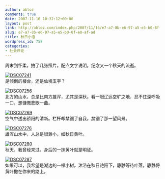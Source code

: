 ```yaml
---
author: abloz
comments: true
date: 2007-11-16 10:32:12+00:00
layout: post
link: http://abloz.com/index.php/2007/11/16/e7-a7-8b-e6-97-a5-e5-b0-8f-e8-af-ad/
slug: e7-a7-8b-e6-97-a5-e5-b0-8f-e8-af-ad
title: 秋日小语
wordpress_id: 758
categories:
- 社会评论
---
```


周末到怀柔，拍了几张照片，配点文字说明。纪念又一个秋天的流逝。

[![DSC07241](http://by1.storage.msn.com/y1pCEX_hxvVq6VcSe2C0eQipEzo-th9ue9jwedOKuIHCkxsgw_6X5UFn6L9Jf4ThdToaxFgPgp4rAQlToFbeDsP6VFZetwq4MEV?PARTNER=WRITER)](http://bxlgpg.bay.livefilestore.com/y1pMK0awpTmoiefa6Ks4YBTDe_nMBybE5ncZhvbiidRDUtoBPybZqYi3F4UvcE2QPzD39VriwtzlAAeZo2nY2ocXg?PARTNER=WRITER)   
是倾倒的楼台，还是仙境玉宇？ 

[![DSC07256](http://by1.storage.msn.com/y1pCEX_hxvVq6WPFRgdiHTJOCjFSMEjNyluxXXr_2avkXUIwtoj5dMffIlokcVSZBVvnyvreVOzRNc3utoLVfakRjcF-D63_SMU?PARTNER=WRITER)](http://bxlgpg.bay.livefilestore.com/y1peMriR2dR5OBl0PC0hoaI8eiA8JKMmMyIBZUkxp11WtbLwEuxzsU4lupk_22WsxIJBbCtaI3B5TvZS4cbbGNROz9sD1Xa_EAk?PARTNER=WRITER)   
北方的山水，总是比南方雄浑，尤其是深秋。看一眼辽远空旷之地，忍不住深呼吸一口，想慷慨悲歌一曲。

[![DSC07269](http://by1.storage.msn.com/y1pCEX_hxvVq6Xk4zHxTIBNUGFazbBCmM-9d29OHb8sNiMteGSB40wNH-zyzX5D-x-cRtBXhrXhtrgzgSfQ_27t58dzQbc0qb8e?PARTNER=WRITER)](http://bxlgpg.bay.livefilestore.com/y1peMriR2dR5OCnOMtVkA1bscx6MLLm63OYqp_m1LfOXF4bNSM8I2ixxjYTU7evhtdnGFB0-GHUHkNkN6uy4hjmWxeJihtoDwfS?PARTNER=WRITER)   
空气中透出骄阳的清新。栏杆却禁锢了自我，禁锢了那一望风景。

[![DSC07276](http://by1.storage.msn.com/y1pCEX_hxvVq6VXU0HeWO5-Zv72EI5z4vHFtAYIQnKsH5dmsCqquzC4J-6s9vAD0lRTM-lvTDen9Wn1Yd2sE2qoVo4hVxX81AHO?PARTNER=WRITER)](http://by1.storage.msn.com/y1pCEX_hxvVq6UPgFWkgjwAzbulmNGkqgpypsiIQYixohJQnqDh4OJyxo_5HbOd_avA9UDQAXUYIhPNF3M6Asy-qlDBYbxwZHr2?PARTNER=WRITER)   
雄浑山水中，人总是很渺小，如秋日黄叶。

[![DSC07280](http://bxlgpg.bay.livefilestore.com/y1peMriR2dR5OB-PRc-ZeuAd_aQmcIluHxhSk-2Y1te_nlRIaWS4V3QlZwSIHb_MBKiBTn8tS5irMuS-_puNVVJXSYLTEgjVA1Z?PARTNER=WRITER)](http://by1.storage.msn.com/y1pCEX_hxvVq6W-fiHt61TkKCiEwCPy6l2Irvv1JApLsXEbt37loxqxT4gkvHntszqwmoZzhB7qQKyatg5AAzuS9NWRAZftPQ3w?PARTNER=WRITER)   
秋天，我曾经来过。身后的一抹黄叶就是明证。

[![DSC07287](http://bxlgpg.bay.livefilestore.com/y1peMriR2dR5OAQ6zoWCyNZC41QXiQkv9cNOVq7MUXSftzXrp98ya6vHAyU12cVaq142QpZIXCVaUWAl_C7AP6CPxqUKyYSyICF?PARTNER=WRITER)](http://by1.storage.msn.com/y1pCEX_hxvVq6U6mvAu9Y51mp6BojZ-5XU0hwS1ZzjgvlsuneyiRS0gknB-OGOxDL-TCNJF7XxhqJrqiCmw42ph4lmykb4aXQ31?PARTNER=WRITER)   
如果可以，我希望是湖边的一棵小树。沐浴在秋日艳阳下，静静等待叶落，静静将黄叶撒在你来的路上。

